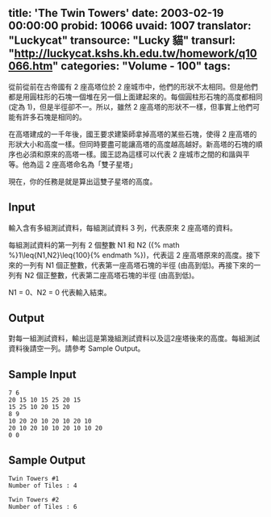 title: 'The Twin Towers'
date: 2003-02-19 00:00:00
probid: 10066
uvaid: 1007
translator: "Luckycat"
transource: "Lucky 貓"
transurl: "http://luckycat.kshs.kh.edu.tw/homework/q10066.htm"
categories: "Volume - 100"
tags:
---

從前從前在古帝國有 2 座高塔位於 2 座城市中，他們的形狀不太相同。但是他們都是用圓柱形的石塊一個堆在另一個上面建起來的。每個圓柱形石塊的高度都相同 (定為 1)，但是半徑卻不一。所以，雖然 2 座高塔的形狀不一樣，但事實上他們可能有許多石塊是相同的。

在高塔建成的一千年後，國王要求建築師拿掉高塔的某些石塊，使得 2 座高塔的形狀大小和高度一樣。但同時要盡可能讓高塔的高度越高越好。新高塔的石塊的順序也必須和原來的高塔一樣。國王認為這樣可以代表 2 座城市之間的和諧與平等。他為這 2 座高塔命名為「雙子星塔」

現在，你的任務是就是算出這雙子星塔的高度。

## Input ##

輸入含有多組測試資料，每組測試資料 3 列，代表原來 2 座高塔的資料。

每組測試資料的第一列有 2 個整數 N1 和 N2 ({% math %}1\leq{N1,N2}\leq{100}{% endmath %})，代表這 2 座高塔原來的高度。接下來的一列有 N1 個正整數，代表第一座高塔石塊的半徑 (由高到低)。再接下來的一列有 N2 個正整數，代表第二座高塔石塊的半徑 (由高到低)。

N1 = 0、N2 = 0 代表輸入結束。

## Output ##

對每一組測試資料，輸出這是第幾組測試資料以及這2座塔後來的高度。每組測試資料後請空一列。請參考 Sample Output。

## Sample Input ##

	7 6
	20 15 10 15 25 20 15
	15 25 10 20 15 20
	8 9
	10 20 20 10 20 10 20 10
	20 10 20 10 10 20 10 10 20
	0 0

## Sample Output ##

	Twin Towers #1
	Number of Tiles : 4

	Twin Towers #2
	Number of Tiles : 6